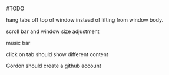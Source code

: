 #TODO

hang tabs off top of window instead of lifting from window body.

scroll bar and window size adjustment

music bar

click on tab should show different content

Gordon should create a github account


